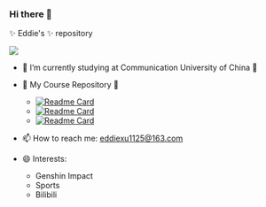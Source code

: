 ### Hi there 👋


 ✨ Eddie's ✨ repository 

![](https://github-readme-stats.vercel.app/api?username=EddieXu1125&show_icons=true&theme=radical)

- 🔭 I’m currently studying at Communication University of China 🔭
- 🌱 My Course Repository 🌱
  - [![Readme Card](https://github-readme-stats.vercel.app/api/pin/?username=EddieXu1125&repo=2021-linux-public-EddieXu1125)](https://github.com/EddieXu1125/2021-linux-public-EddieXu1125)
  - [![Readme Card](https://github-readme-stats.vercel.app/api/pin/?username=EddieXu1125&repo=2021-ns-public-EddieXu1125)](https://github.com/EddieXu1125/2021-ns-public-EddieXu1125)
  - [![Readme Card](https://github-readme-stats.vercel.app/api/pin/?username=EddieXu1125&repo=Digital-Content-Security)](https://github.com/EddieXu1125/Digital-Content-Security)

- 📫 How to reach me: <eddiexu1125@163.com>
- 😄 Interests: 
  - Genshin Impact
  - Sports
  - Bilibili 

